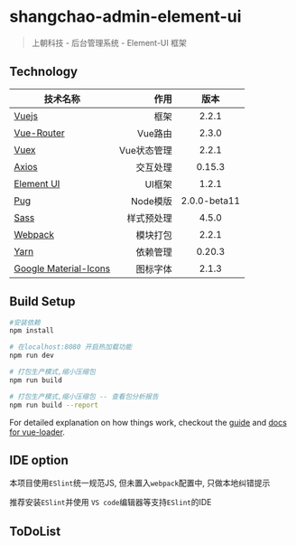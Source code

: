 # shangchao-admin-element-ui

> 上朝科技 - 后台管理系统 - Element-UI 框架

## Technology
| 技术名称                                                                                          | 作用                  |  版本  |
| --------                                                                                          | -----:                | :----:  |
| [Vuejs](http://cn.vuejs.org/)                                                                     | 框架                  |   2.2.1 |
| [Vue-Router](http://router.vuejs.org/zh-cn/)                                                      | Vue路由               |  2.3.0 |
| [Vuex](https://vuex.vuejs.org/zh-cn/)                                                             | Vue状态管理           |  2.2.1 |
| [Axios](https://ykloveyxk.github.io/2017/02/25/axios%E5%85%A8%E6%94%BB%E7%95%A5/#more)            | 交互处理              |  0.15.3 |
| [Element UI](http://element.eleme.io/#/zh-CN)                                                     | UI框架                |  1.2.1  |
| [Pug](https://pugjs.org/zh-cn/api/getting-started.html)                                           | Node模版              |  2.0.0-beta11  |
| [Sass](http://www.sass-zh.com/)                                                                   | 样式预处理            |  4.5.0  |
| [Webpack](http://webpackdoc.com/)                                                                 | 模块打包              |  2.2.1  |
| [Yarn](https://yarnpkg.com/zh-Hans/)                                                              | 依赖管理              |  0.20.3  |
| [Google Material-Icons](https://material.io/icons/)                                               | 图标字体              |  2.1.3  |
## Build Setup

``` bash
#安装依赖
npm install

# 在localhost:8080 开启热加载功能
npm run dev

# 打包生产模式,缩小压缩包
npm run build

# 打包生产模式,缩小压缩包 -- 查看包分析报告
npm run build --report
```

For detailed explanation on how things work, checkout the [guide](http://vuejs-templates.github.io/webpack/) and [docs for vue-loader](http://vuejs.github.io/vue-loader).

## IDE option

本项目使用`ESlint`统一规范JS, 但未置入`webpack`配置中, 只做本地纠错提示

推荐安装`ESlint`并使用 `VS code`编辑器等支持`ESlint`的IDE

## ToDoList

